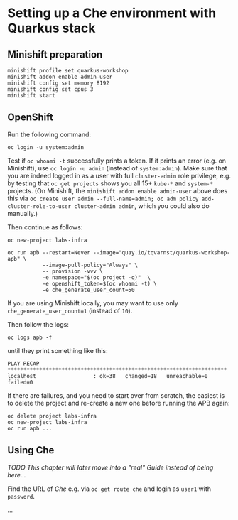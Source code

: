 # Setting up a Che environment with Quarkus stack

## Minishift preparation

    minishift profile set quarkus-workshop
    minishift addon enable admin-user
    minishift config set memory 8192
    minishift config set cpus 3
    minishift start

## OpenShift

Run the following command:

    oc login -u system:admin

Test if `oc whoami -t` successfully prints a token.  If it prints an error (e.g. on Minishift), use `oc login -u admin` (instead of `system:admin`).  Make sure that you are indeed logged in as a user with full `cluster-admin` role privilege, e.g. by testing that `oc get projects` shows you all 15+ `kube-*` and `system-*` projects.  (On Minishift, the `minishift addon enable admin-user` above does this via `oc create user admin --full-name=admin; oc adm policy add-cluster-role-to-user cluster-admin admin`, which you could also do manually.)

Then continue as follows:

    oc new-project labs-infra

    oc run apb --restart=Never --image="quay.io/tqvarnst/quarkus-workshop-apb" \
               --image-pull-policy="Always" \
               -- provision -vvv \
               -e namespace="$(oc project -q)"  \
               -e openshift_token=$(oc whoami -t) \
               -e che_generate_user_count=50

If you are using Minishift locally, you may want to use only `che_generate_user_count=1` (instead of `10`).

Then follow the logs:

    oc logs apb -f

until they print something like this:

    PLAY RECAP *********************************************************************
    localhost                  : ok=38   changed=18   unreachable=0    failed=0

If there are failures, and you need to start over from scratch, the easiest is to delete the project and re-create a new one before running the APB again:

    oc delete project labs-infra
    oc new-project labs-infra
    oc run apb ...

## Using Che

_TODO This chapter will later move into a "real" Guide instead of being here..._

Find the URL of _Che_ e.g. via `oc get route che` and login as `user1` with `password`.

...
